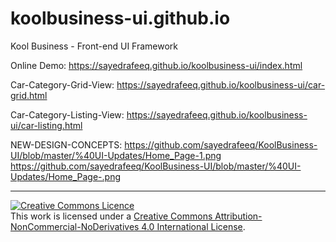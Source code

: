 # koolbusiness-ui.github.io
Kool Business - Front-end UI Framework

Online Demo:
https://sayedrafeeq.github.io/koolbusiness-ui/index.html 

Car-Category-Grid-View:
https://sayedrafeeq.github.io/koolbusiness-ui/car-grid.html 

Car-Category-Listing-View:
https://sayedrafeeq.github.io/koolbusiness-ui/car-listing.html 

NEW-DESIGN-CONCEPTS:
https://github.com/sayedrafeeq/KoolBusiness-UI/blob/master/%40UI-Updates/Home_Page-1.png
https://github.com/sayedrafeeq/KoolBusiness-UI/blob/master/%40UI-Updates/Home_Page-.png

---

<a rel="license" href="http://creativecommons.org/licenses/by-nc-nd/4.0/"><img alt="Creative Commons Licence" style="border-width:0" src="https://i.creativecommons.org/l/by-nc-nd/4.0/88x31.png" /></a><br />This work is licensed under a <a rel="license" href="http://creativecommons.org/licenses/by-nc-nd/4.0/">Creative Commons Attribution-NonCommercial-NoDerivatives 4.0 International License</a>.
